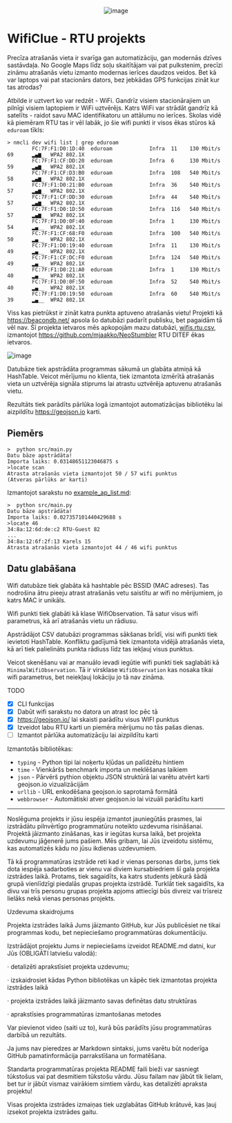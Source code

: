 <center>

 ![image](https://github.com/user-attachments/assets/a81925ea-0bb9-42c1-9b2b-c5ace954375b)
</center>

# WifiClue - RTU projekts

Precīza atrašanās vieta ir svarīga gan automatizāciju, gan modernās dzīves sastāvdaļa. No Google Maps līdz soļu skaitītājam vai pat pulkstenim, precīzi zināmu atrašanās vietu izmanto modernas ierīces daudzos veidos. Bet kā var laptops vai pat stacionārs dators, bez jebkādas GPS funkcijas zināt kur tas atrodas?

Atbilde ir uztvert ko var redzēt - WiFi. Gandrīz visiem stacionārajiem un pilnīgi visiem laptopiem ir WiFi uztvērējs. Katrs WiFi var strādāt gandrīz kā satelīts - raidot savu MAC identifikatoru un attālumu no ierīces. Skolas vidē kā piemēram RTU tas ir vēl labāk, jo šie wifi punkti ir visos ēkas stūros kā `eduroam` tīkls:

```
> nmcli dev wifi list | grep eduroam
        FC:7F:F1:D0:1D:40  eduroam            Infra  11    130 Mbit/s  69      ▂▄▆_  WPA2 802.1X
        FC:7F:F1:CF:DD:20  eduroam            Infra  6     130 Mbit/s  59      ▂▄▆_  WPA2 802.1X
        FC:7F:F1:CF:D3:B0  eduroam            Infra  108   540 Mbit/s  58      ▂▄▆_  WPA2 802.1X
        FC:7F:F1:D0:21:B0  eduroam            Infra  36    540 Mbit/s  57      ▂▄▆_  WPA2 802.1X
        FC:7F:F1:CF:DD:30  eduroam            Infra  44    540 Mbit/s  57      ▂▄▆_  WPA2 802.1X
        FC:7F:F1:D0:1D:50  eduroam            Infra  116   540 Mbit/s  57      ▂▄▆_  WPA2 802.1X
        FC:7F:F1:D0:0F:40  eduroam            Infra  1     130 Mbit/s  54      ▂▄__  WPA2 802.1X
        FC:7F:F1:CF:68:F0  eduroam            Infra  100   540 Mbit/s  50      ▂▄__  WPA2 802.1X
        FC:7F:F1:D0:19:40  eduroam            Infra  11    130 Mbit/s  49      ▂▄__  WPA2 802.1X
        FC:7F:F1:CF:DC:F0  eduroam            Infra  124   540 Mbit/s  49      ▂▄__  WPA2 802.1X
        FC:7F:F1:D0:21:A0  eduroam            Infra  1     130 Mbit/s  40      ▂▄__  WPA2 802.1X
        FC:7F:F1:D0:0F:50  eduroam            Infra  52    540 Mbit/s  40      ▂▄__  WPA2 802.1X
        FC:7F:F1:D0:19:50  eduroam            Infra  60    540 Mbit/s  39      ▂▄__  WPA2 802.1X
```

Viss kas pietrūkst ir zināt katra punkta aptuveno atrašanās vietu! Projekti kā https://beacondb.net/ apsola šo datubāzi padarīt publisku, bet pagaidām tā vēl nav.
Šī projekta ietvaros mēs apkopojām mazu datubāzi, [wifis.rtu.csv](https://github.com/Edgars-P/WifiClue/blob/main/wifis.rtu.csv), izmantojot https://github.com/mjaakko/NeoStumbler RTU DITEF ēkas ietvaros.

![image](https://github.com/user-attachments/assets/546505b2-314a-473b-8920-cc0ca19683f7)

Datubāze tiek apstrādāta programmas sākumā un glabāta atmiņā kā HashTable. Veicot mērījumu no klienta, tiek izmantota izmērītā atrašanās vieta un uztvērēja signāla stiprums lai atrastu uztvērēja aptuvenu atrašanās vietu.

Rezultāts tiek parādīts pārlūka logā izmantojot automatizācijas bibliotēku lai aizpildītu https://geojson.io karti.

## Piemērs

```
>  python src/main.py
Datu bāze apstrādāta!
Importa laiks: 0.03148651123046875 s
>locate scan
Atrasta atrašanās vieta izmantojot 50 / 57 wifi punktus
(Atveras pārlūks ar karti)
```

Izmantojot sarakstu no [example_ap_list.md](example_ap_list.md):

```
>  python src/main.py
Datu bāze apstrādāta!
Importa laiks: 0.027357101440429688 s
>locate 46
34:8a:12:6d:de:c2 RTU-Guest 82
...
34:8a:12:6f:2f:13 Karels 15
Atrasta atrašanās vieta izmantojot 44 / 46 wifi punktus
```

## Datu glabāšana

Wifi datubāze tiek glabāta kā hashtable pēc BSSID (MAC adreses). Tas nodrošina ātru pieeju atrast atrašanās vetu saistītu ar wifi no mērijumiem, jo katrs MAC ir unikāls.

Wifi punkti tiek glabāti kā klase WifiObservation. Tā satur visus wifi parametrus, kā arī atrašanās vietu un rādiusu.

Apstrādājot CSV datubāzi programmas sākšanas brīdī, visi wifi punkti tiek ievietoti HashTable. Konfliktu gadījumā tiek izmantota vidējā atrašanās vieta, kā arī tiek palielināts punkta rādiuss līdz tas iekļauj visus punktus.

Veicot skenēšanu vai ar manuālo ievadi iegūtie wifi punkti tiek saglabāti kā `MinimalWifiObservation`. Tā ir virsklase `WifiObservation` kas nosaka tikai wifi parametrus, bet neiekļauj lokāciju jo tā nav zināma.

TODO
 - [X] CLI funkcijas
 - [X] Dabūt wifi sarakstu no datora un atrast loc pēc tā
 - [X] https://geojson.io/ lai skaisti parādītu visus WIFI punktus
 - [X] Izveidot labu RTU karti un piemēra mērijumu no tās pašas dienas.
 - [ ] Izmantot pārlūka automatizāciju lai aizpildītu karti

Izmantotās bibliotēkas:
 - `typing` - Python tipi lai noķertu kļūdas un palīdzētu hintiem
 - `time` - Vienkāršs benchmark importa un meklēšanas laikiem
 - `json` - Pārvērš pythion objektu JSON struktūrā lai varētu atvērt karti geojson.io vizualizācijām
 - `urllib` - URL enkodēšana geojson.io saprotamā formātā
 - `webbrowser` - Automātiski atver geojson.io lai vizuāli parādītu karti

---

Noslēguma projekts ir jūsu iespēja izmantot jauniegūtās prasmes, lai izstrādātu pilnvērtīgo programmatūru noteikto uzdevuma risināšanai. Projektā jāizmanto zināšanas, kas ir iegūtas kursa laikā, bet projekta uzdevumu jāģenerē jums pašiem. Mēs gribam, lai Jūs izveidotu sistēmu, kas automatizēs kādu no jūsu ikdienas uzdevumiem.

Tā kā programmatūras izstrāde reti kad ir vienas personas darbs, jums tiek dota iespēja sadarboties ar vienu vai diviem kursabiedriem šī gala projekta izstrādes laikā. Protams, tiek sagaidīts, ka katrs students jebkurā šādā grupā vienlīdzīgi piedalās grupas projekta izstrādē. Turklāt tiek sagaidīts, ka divu vai trīs personu grupas projekta apjoms attiecīgi būs divreiz vai trīsreiz lielāks nekā vienas personas projekts.

Uzdevuma skaidrojums

Projekta izstrādes laikā Jums jāizmanto GitHub, kur Jūs publicēsiet ne tikai programmas kodu, bet nepieciešamo programmatūras dokumentāciju.

Izstrādājot projektu Jums ir nepieciešams izveidot README.md datni, kur Jūs (OBLIGĀTI latviešu valodā):

·       detalizēti aprakstīsiet projekta uzdevumu;

·       izskaidrosiet kādas Python bibliotēkas un kāpēc tiek izmantotas projekta izstrādes laikā

·       projekta izstrādes laikā jāizmanto savas definētas datu struktūras

·       aprakstīsies programmatūras izmantošanas metodes

Var pievienot video (saiti uz to), kurā būs parādīts jūsu programmatūras darbībā un rezultāts.

Ja jums nav pieredzes ar Markdown sintaksi, jums varētu būt noderīga GitHub pamatinformācija parrakstīšana un formatēšana.

Standarta programmatūras projekta README faili bieži var sasniegt tūkstošus vai pat desmitiem tūkstošu vārdu. Jūsu failam nav jābūt tik lielam, bet tur ir jābūt vismaz vairākiem simtiem vārdu, kas detalizēti apraksta projektu!

Visas projekta izstrādes izmaiņas tiek uzglabātas GitHub krātuvē, kas ļauj izsekot projekta izstrādes gaitu.
